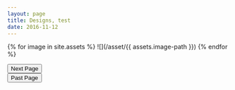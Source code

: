 ```yaml
---
layout: page
title: Designs, test
date: 2016-11-12
---
```

{% for image in site.assets  %}
![](/asset/{{ assets.image-path }})
{% endfor %}

<div class="button"><a href="//trebor2.github.io/discussion.html"><input type="submit" id="Next Page" value="Next Page"/></a></div>
<div class="button2"><a href="//trebor2.github.io/early-designs.html"><input type="submit" id="Past Page" value="Past Page"/></a></div>
